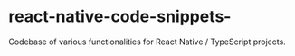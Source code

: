 # react-native-code-snippets-
Codebase of various functionalities for React Native / TypeScript projects.
